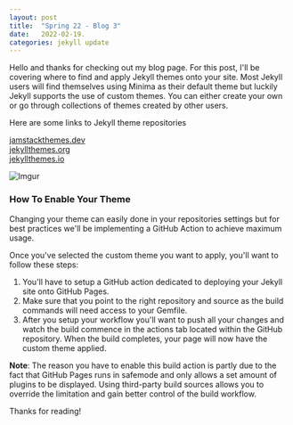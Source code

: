 ```yaml
---
layout: post
title:  "Spring 22 - Blog 3"
date:   2022-02-19.
categories: jekyll update
---
```


Hello and thanks for checking out my blog page. For this post, I'll be covering where to find and apply Jekyll themes onto your site. Most Jekyll users will find themselves using Minima as their default theme but luckily Jekyll supports the use of custom themes. You can either create your own or go through collections of themes created by other users.

Here are some links to Jekyll theme repositories

[jamstackthemes.dev][Jam-Stack]<br>
[jekyllthemes.org][Jekyll-Themes]<br>
[jekyllthemes.io][I-O]<br>

![Imgur](https://i.imgur.com/yCvfc7l.png)

<h3>How To Enable Your Theme </h3>

Changing your theme can easily done in your repositories settings but for best practices we'll be implementing a GitHub Action to achieve maximum usage.

Once you've selected the custom theme you want to apply, you'll want to follow these steps:

1. You'll have to setup a GitHub action dedicated to deploying your Jekyll site onto GitHub Pages.<br>
2. Make sure that you point to the right repository and source as the build commands will need access to your Gemfile. 
3. After you setup your workflow you'll want to push all your changes and watch the build commence in the actions tab located within the GitHub repository. When the build completes, your page will now have the custom theme applied.

**Note**: The reason you have to enable this build action is partly due to the fact that GitHub Pages runs in safemode and only allows a set amount of plugins to be displayed. Using third-party build sources allows you to override the limitation and gain better control of the build workflow.

Thanks for reading! 


[Jam-Stack]: https://jamstackthemes.dev/ssg/jekyll/
[Jekyll-Themes]: http://jekyllthemes.org/
[I-O]: https://jekyllthemes.io/
[Doc-1]: https://github.com/marketplace/actions/jekyll-deploy-action